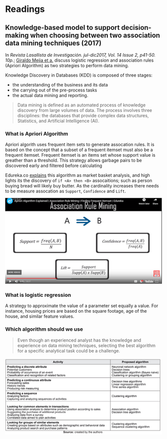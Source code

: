 # Readings

## Knowledge-based model to support decision-making when choosing between two association data mining techniques (2017)

In _Revista Lasallista de Investigación. jul-dic2017, Vol. 14 Issue 2, p41-50. 10p._; [Giraldo Mejia et a.](KnowledgeBasedModel_Supporting_DecisionMaking.pdf) discuss logistic regression and association rules (Apriori Algorithm) as two strategies to perform data mining.

Knowledge Discovery in Databases (KDD) is composed of three stages:

- the understanding of the business and its data
- the carrying out of the pre-process tasks
- the actual data mining and reporting.

> Data mining is defined as an automated process of knowledge discovery from large volumes of data.  The process involves three disciplines: the databases
that provide complex data structures, Statistics, and Artificial Intelligence (AI).

### What is Apriori Algorithm

Apriori algorith uses frequent item sets to generate assocation rules.  It is based on the concept that a subset of a frequent itemset must also be a frequent itemset.  Frequent itemset is an items set whose support value is greather than a threshold.  This strategy allows garbage pairs to be discovered early and filtered before calculating

Edureka.co [explains](https://youtu.be/guVvtZ7ZClw) this algorithm as market basket analysis, and high lights its the discovery of `if <A> then <B>` assocaitions; such as person buying bread will likely buy butter.  As the cardinality increases there needs to be measure assocation as `Support`, `Confidence` and `Lift`.

![apriori_measurements.png](apriori_measurements.png)

### What is logistic regression

A strategy to approximate the value of a parameter set equally a value.  For instance, housing prices are based on the square footage, age of the house, and similar feature values.

### Which algorithm should we use

> Even though an experienced analyst has the knowledge and experience on data mining techniques, selecting the best algorithm for a specific analytical task could be a challenge.

![algorithms.png](algorithms.png)
